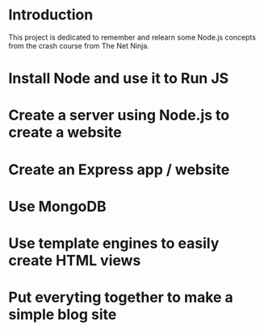 # Introduction
This project is dedicated to remember and relearn some Node.js concepts from the crash course from The Net Ninja.


# Install Node and use it to Run JS


# Create a server using Node.js to create a website


# Create an Express app / website


# Use MongoDB



# Use template engines to easily create HTML views


# Put everyting together to make a simple blog site
